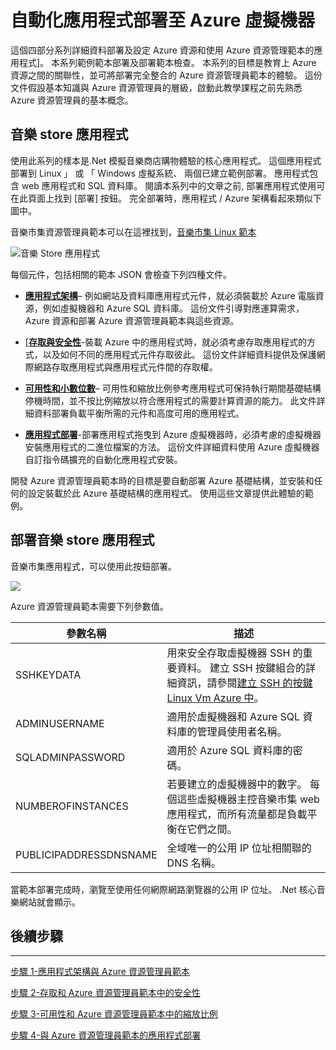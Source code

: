 <properties
   pageTitle="Azure 虛擬機器 DotNet 核心教學課程 1 |Microsoft Azure"
   description="Azure 虛擬機器 DotNet 核心教學課程"
   services="virtual-machines-linux"
   documentationCenter="virtual-machines"
   authors="neilpeterson"
   manager="timlt"
   editor="tysonn"
   tags="azure-service-management"/>

<tags
   ms.service="virtual-machines-linux"
   ms.devlang="na"
   ms.topic="article"
   ms.tgt_pltfrm="vm-linux"
   ms.workload="infrastructure"
   ms.date="09/21/2016"
   ms.author="nepeters"/>

# <a name="automating-application-deployments-to-azure-virtual-machines"></a>自動化應用程式部署至 Azure 虛擬機器

這個四部分系列詳細資料部署及設定 Azure 資源和使用 Azure 資源管理範本的應用程式]。 本系列範例範本部署及部署範本檢查。 本系列的目標是教育上 Azure 資源之間的關聯性，並可將部署完全整合的 Azure 資源管理員範本的體驗。 這份文件假設基本知識與 Azure 資源管理員的層級，啟動此教學課程之前先熟悉 Azure 資源管理員的基本概念。

## <a name="music-store-application"></a>音樂 store 應用程式

使用此系列的樣本是.Net 模擬音樂商店購物體驗的核心應用程式。 這個應用程式部署到 Linux 」 或 「 Windows 虛擬系統、 兩個已建立範例部署。 應用程式包含 web 應用程式和 SQL 資料庫。 閱讀本系列中的文章之前, 部署應用程式使用可在此頁面上找到 [部署] 按鈕。 完全部署時，應用程式 / Azure 架構看起來類似下圖中。 

音樂市集資源管理員範本可以在這裡找到，[音樂市集 Linux 範本]( https://github.com/neilpeterson/nepeters-azure-templates/tree/master/dotnet-core-music-linux-vm-sql-db)

![音樂 Store 應用程式](./media/virtual-machines-linux-dotnet-core/music-store.png)

每個元件，包括相關的範本 JSON 會檢查下列四種文件。

- [**應用程式架構**](./virtual-machines-linux-dotnet-core-2-architecture.md)– 例如網站及資料庫應用程式元件，就必須裝載於 Azure 電腦資源，例如虛擬機器和 Azure SQL 資料庫。 這份文件引導對應運算需求，Azure 資源和部署 Azure 資源管理員範本與這些資源。 

- [[**存取與安全性**](./virtual-machines-linux-dotnet-core-3-access-security.md)-裝載 Azure 中的應用程式時，就必須考慮存取應用程式的方式，以及如何不同的應用程式元件存取彼此。 這份文件詳細資料提供及保護網際網路存取應用程式與應用程式元件間的存取權。

- [**可用性和小數位數**](./virtual-machines-linux-dotnet-core-4-availability-scale.md)– 可用性和縮放比例參考應用程式可保持執行期間基礎結構停機時間，並不按比例縮放以符合應用程式的需要計算資源的能力。 此文件詳細資料部署負載平衡所需的元件和高度可用的應用程式。

- [**應用程式部署**](./virtual-machines-linux-dotnet-core-5-app-deployment.md)-部署應用程式拖曳到 Azure 虛擬機器時，必須考慮的虛擬機器安裝應用程式的二進位檔案的方法。 這份文件詳細資料使用 Azure 虛擬機器自訂指令碼擴充的自動化應用程式安裝。

開發 Azure 資源管理員範本時的目標是要自動部署 Azure 基礎結構，並安裝和任何的設定裝載於此 Azure 基礎結構的應用程式。 使用這些文章提供此體驗的範例。

## <a name="deploy-the-music-store-application"></a>部署音樂 store 應用程式

音樂市集應用程式，可以使用此按鈕部署。

<a href="https://portal.azure.com/#create/Microsoft.Template/uri/https%3A%2F%2Fraw.githubusercontent.com%2FMicrosoft%2Fdotnet-core-sample-templates%2Fmaster%2Fdotnet-core-music-linux%2Fazuredeploy.json" target="_blank">
    <img src="http://azuredeploy.net/deploybutton.png"/>
</a>

Azure 資源管理員範本需要下列參數值。

|參數名稱 |描述   |
|---|---|
|SSHKEYDATA   | 用來安全存取虛擬機器 SSH 的重要資料。 建立 SSH 按鍵組合的詳細資訊，請參閱[建立 SSH 的按鍵 Linux Vm Azure 中](virtual-machines-linux-mac-create-ssh-keys.md)。  |
|ADMINUSERNAME   | 適用於虛擬機器和 Azure SQL 資料庫的管理員使用者名稱。  |
|SQLADMINPASSWORD | 適用於 Azure SQL 資料庫的密碼。  |
|NUMBEROFINSTANCES | 若要建立的虛擬機器中的數字。 每個這些虛擬機器主控音樂市集 web 應用程式，而所有流量都是負載平衡在它們之間。 |
|PUBLICIPADDRESSDNSNAME | 全域唯一的公用 IP 位址相關聯的 DNS 名稱。 |

當範本部署完成時，瀏覽至使用任何網際網路瀏覽器的公用 IP 位址。 .Net 核心音樂網站就會顯示。

## <a name="next-steps"></a>後續步驟

<hr>

[步驟 1-應用程式架構與 Azure 資源管理員範本](./virtual-machines-linux-dotnet-core-2-architecture.md)

[步驟 2-存取和 Azure 資源管理員範本中的安全性](./virtual-machines-linux-dotnet-core-3-access-security.md)

[步驟 3-可用性和 Azure 資源管理員範本中的縮放比例](./virtual-machines-linux-dotnet-core-4-availability-scale.md)

[步驟 4-與 Azure 資源管理員範本的應用程式部署](./virtual-machines-linux-dotnet-core-5-app-deployment.md)


